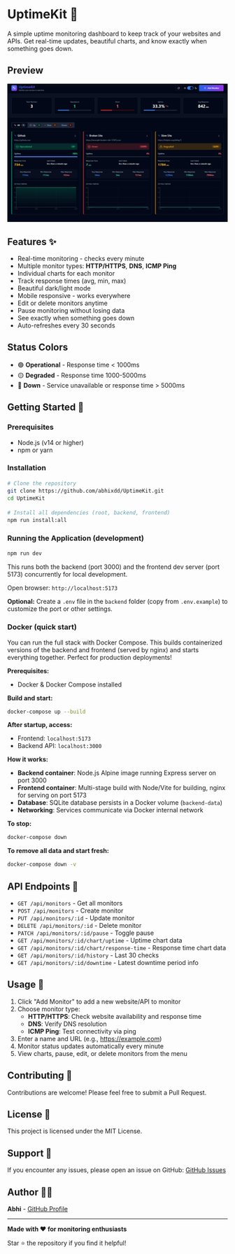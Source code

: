 # UptimeKit 🚀

A simple uptime monitoring dashboard to keep track of your websites and APIs. Get real-time updates, beautiful charts, and know exactly when something goes down.

## Preview 

![UptimeKit Dashboard](./screenshots/preview.png)

## Features ✨

- Real-time monitoring - checks every minute
- Multiple monitor types: **HTTP/HTTPS**, **DNS**, **ICMP Ping**
- Individual charts for each monitor
- Track response times (avg, min, max)
- Beautiful dark/light mode
- Mobile responsive - works everywhere
- Edit or delete monitors anytime
- Pause monitoring without losing data
- See exactly when something goes down
- Auto-refreshes every 30 seconds

## Status Colors

- 🟢 **Operational** - Response time < 1000ms
- 🟡 **Degraded** - Response time 1000-5000ms
- 🔴 **Down** - Service unavailable or response time > 5000ms

## Getting Started 🎯

### Prerequisites
- Node.js (v14 or higher)
- npm or yarn

### Installation

```bash
# Clone the repository
git clone https://github.com/abhixdd/UptimeKit.git
cd UptimeKit

# Install all dependencies (root, backend, frontend)
npm run install:all
```

### Running the Application (development)

```bash
npm run dev
```

This runs both the backend (port 3000) and the frontend dev server (port 5173) concurrently for local development.

Open browser: `http://localhost:5173`

**Optional:** Create a `.env` file in the `backend` folder (copy from `.env.example`) to customize the port or other settings.

### Docker (quick start)

You can run the full stack with Docker Compose. This builds containerized versions of the backend and frontend (served by nginx) and starts everything together. Perfect for production deployments!

**Prerequisites:**

- Docker & Docker Compose installed

**Build and start:**

```bash
docker-compose up --build
```

**After startup, access:**

- Frontend: `localhost:5173`
- Backend API: `localhost:3000`

**How it works:**

- **Backend container**: Node.js Alpine image running Express server on port 3000
- **Frontend container**: Multi-stage build with Node/Vite for building, nginx for serving on port 5173
- **Database**: SQLite database persists in a Docker volume (`backend-data`)
- **Networking**: Services communicate via Docker internal network

**To stop:**

```bash
docker-compose down
```

**To remove all data and start fresh:**

```bash
docker-compose down -v
```


## API Endpoints 📡

- `GET /api/monitors` - Get all monitors
- `POST /api/monitors` - Create monitor
- `PUT /api/monitors/:id` - Update monitor
- `DELETE /api/monitors/:id` - Delete monitor
- `PATCH /api/monitors/:id/pause` - Toggle pause
- `GET /api/monitors/:id/chart/uptime` - Uptime chart data
- `GET /api/monitors/:id/chart/response-time` - Response time chart data
- `GET /api/monitors/:id/history` - Last 30 checks
- `GET /api/monitors/:id/downtime` - Latest downtime period info

## Usage 📖

1. Click "Add Monitor" to add a new website/API to monitor
2. Choose monitor type:
   - **HTTP/HTTPS**: Check website availability and response time
   - **DNS**: Verify DNS resolution
   - **ICMP Ping**: Test connectivity via ping
3. Enter a name and URL (e.g., https://example.com)
4. Monitor status updates automatically every minute
5. View charts, pause, edit, or delete monitors from the menu

## Contributing 🤝

Contributions are welcome! Please feel free to submit a Pull Request.

## License 📄

This project is licensed under the MIT License.

## Support 💬

If you encounter any issues, please open an issue on GitHub: [GitHub Issues](https://github.com/abhixdd/UptimeKit/issues)

## Author 👨‍💻

**Abhi** - [GitHub Profile](https://github.com/abhixdd)

---

**Made with ❤️ for monitoring enthusiasts**

Star ⭐ the repository if you find it helpful!
